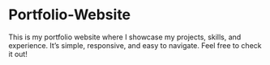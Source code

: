 # Portfolio-Website
This is my portfolio website where I showcase my projects, skills, and experience. It’s simple, responsive, and easy to navigate. Feel free to check it out!
